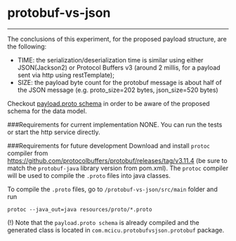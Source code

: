 # protobuf-vs-json

---
The conclusions of this experiment, for the proposed payload structure, are the following:
- TIME: the serialization/deserialization time is similar using either JSON(Jackson2) or Protocol Buffers v3 (around 2 millis, for a payload sent via http using restTemplate);
- SIZE: the payload byte count for the protobuf message is about half of the JSON message (e.g. proto_size=202 bytes, json_size=520 bytes)

Checkout [payload.proto schema](https://github.com/mcicu/protobuf-vs-json/blob/master/src/main/resources/proto/payload.proto) in order to be aware of the proposed schema for the data model.

###Requirements for current implementation
NONE. You can run the tests or start the http service directly.


###Requirements for future development
Download and install `protoc` compiler from https://github.com/protocolbuffers/protobuf/releases/tag/v3.11.4
(be sure to match the `protobuf-java` library version from pom.xml).
The `protoc` compiler will be used to compile the `.proto` files into java classes.

To compile the `.proto` files, go to `/protobuf-vs-json/src/main` folder and run
```shell script
protoc --java_out=java resources/proto/*.proto
```
(!) Note that the `payload.proto schema` is already compiled and the generated class is located in `com.mcicu.protobufvsjson.protobuf` package.


